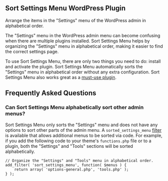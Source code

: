 ## Sort Settings Menu WordPress Plugin

Arrange the items in the "Settings" menu of the WordPress admin in alphabetical order.

The "Settings" menu in the WordPress admin menu can become confusing when there are multiple plugins installed. Sort Settings Menu helps by organizing the "Settings" menu in alphabetical order, making it easier to find the correct settings page.

To use Sort Settings Menu, there are only two things you need to do: install and activate the plugin. Sort Settings Menu automatically sorts the "Settings" menu in alphabetical order without any extra configuration. Sort Settings Menu also works great as a [must-use plugin](https://wordpress.org/documentation/article/must-use-plugins/).

## Frequently Asked Questions

### Can Sort Settings Menu alphabetically sort other admin menus?

Sort Settings Menu only sorts the "Settings" menu and does not have any options to sort other parts of the admin menu. A `sorted_settings_menu` [filter](https://developer.wordpress.org/plugins/hooks/filters/) is available that allows additional menus to be sorted via code. For example, if you add the following code to your theme's `functions.php` file or to a plugin, both the "Settings" and "Tools" sections will be sorted alphabetically.

```
// Organize the "Settings" and "Tools" menu in alphabetical order.
add_filter( 'sort_settings_menu', function( $menus ) {
	return array( 'options-general.php', 'tools.php' );
} );
```
